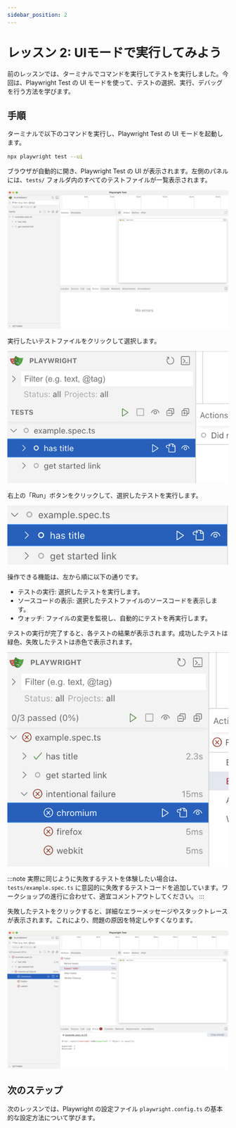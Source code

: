```yaml
---
sidebar_position: 2
---
```


# レッスン 2: UIモードで実行してみよう

前のレッスンでは、ターミナルでコマンドを実行してテストを実行しました。今回は、Playwright Test の UI モードを使って、テストの選択、実行、デバッグを行う方法を学びます。

## 手順

ターミナルで以下のコマンドを実行し、Playwright Test の UI モードを起動します。

```bash
npx playwright test --ui
```

ブラウザが自動的に開き、Playwright Test の UI が表示されます。左側のパネルには、`tests/` フォルダ内のすべてのテストファイルが一覧表示されます。

![](img/003.png)

実行したいテストファイルをクリックして選択します。

![](img/004.png)

右上の「Run」ボタンをクリックして、選択したテストを実行します。

![](img/005.png)

操作できる機能は、左から順に以下の通りです。

- テストの実行: 選択したテストを実行します。
- ソースコードの表示: 選択したテストファイルのソースコードを表示します。
- ウォッチ: ファイルの変更を監視し、自動的にテストを再実行します。

テストの実行が完了すると、各テストの結果が表示されます。成功したテストは緑色、失敗したテストは赤色で表示されます。

![](img/006.png)

:::note
実際に同じように失敗するテストを体験したい場合は、`tests/example.spec.ts` に意図的に失敗するテストコードを追加しています。ワークショップの進行に合わせて、適宜コメントアウトしてください。
:::

失敗したテストをクリックすると、詳細なエラーメッセージやスタックトレースが表示されます。これにより、問題の原因を特定しやすくなります。

![](img/007.png)

## 次のステップ

次のレッスンでは、Playwright の設定ファイル `playwright.config.ts` の基本的な設定方法について学びます。
